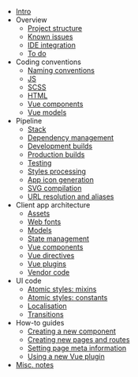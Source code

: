 
- [Intro](README.md)
- Overview
	- [Project structure](overview/project-structure.md)
	- [Known issues](overview/known-issues.md)
	- [IDE integration](overview/ide.md)
	- [To do](overview/todo.md)
- Coding conventions
	- [Naming conventions](conventions/naming.md)
	- [JS](conventions/js.md)
	- [SCSS](conventions/scss.md)
	- [HTML](conventions/html.md)
	- [Vue components](conventions/vue-components.md)
	- [Vue models](conventions/vue-models.md)
- Pipeline
	- [Stack](pipeline/stack.md)
	- [Dependency management](pipeline/dependencies.md)
	- [Development builds](pipeline/development.md)
	- [Production builds](pipeline/production.md)
	- [Testing](pipeline/testing.md)
	- [Styles processing](pipeline/styles.md)
	- [App icon generation](pipeline/app-icons.md)
	- [SVG compilation](pipeline/svg-compilation.md)
	- [URL resolution and aliases](pipeline/urls.md)
- Client app architecture
	- [Assets](app/assets.md)
	- [Web fonts](app/webfonts.md)
	- [Models](app/models.md)
	- [State management](app/state.md)
	- [Vue components](app/components.md)
	- [Vue directives](app/directives.md)
	- [Vue plugins](app/plugins.md)
	- [Vendor code](app/vendor.md)
- UI code
	- [Atomic styles: mixins](ui/scss-mixins.md)
	- [Atomic styles: constants](ui/scss-constants.md)
	- [Localisation](ui/localisation.md)
	- [Transitions](ui/transitions.md)
- How-to guides
	- [Creating a new component](howto/creating-components.md)
	- [Creating new pages and routes](howto/routes.md)
	- [Setting page meta information](howto/meta.md)
	- [Using a new Vue plugin](howto/vue-plugin.md)
- [Misc. notes](notes.md)
